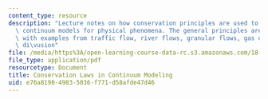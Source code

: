 ```yaml
---
content_type: resource
description: "Lecture notes on how conservation principles are used to obtain (phenomenological)\
  \ continuum models for physical phenomena. The general principles are presented,\
  \ with examples from traffic flow, river flows, granular flows, gas dynamics, and\
  \ di\vusion"
file: /media/https%3A/open-learning-course-data-rc.s3.amazonaws.com/18-306-advanced-partial-differential-equations-with-applications-fall-2009/e76a819049835036f771d58afde47d46_MIT18_306f09_lec23_Conservation_Laws.pdf
file_type: application/pdf
resourcetype: Document
title: Conservation Laws in Continuum Modeling
uid: e76a8190-4983-5036-f771-d58afde47d46
---
```

